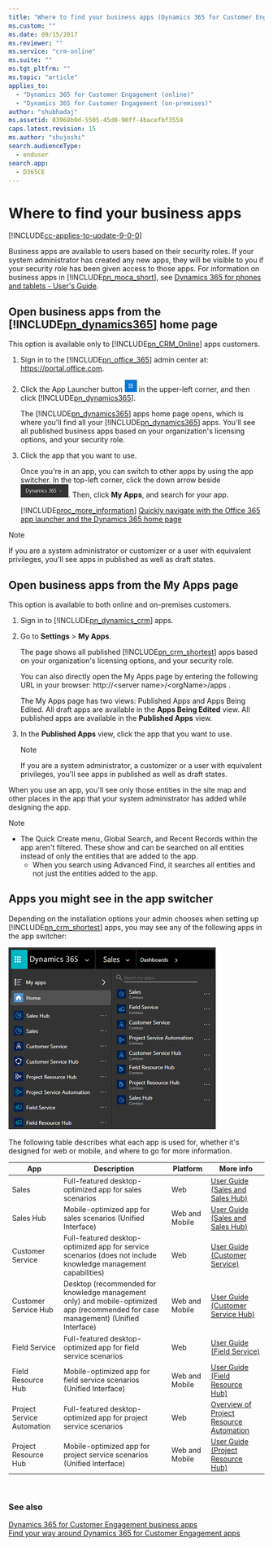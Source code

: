 ```yaml
---
title: "Where to find your business apps (Dynamics 365 for Customer Engagement apps) | MicrosoftDocs"
ms.custom: ""
ms.date: 09/15/2017
ms.reviewer: ""
ms.service: "crm-online"
ms.suite: ""
ms.tgt_pltfrm: ""
ms.topic: "article"
applies_to: 
  - "Dynamics 365 for Customer Engagement (online)"
  - "Dynamics 365 for Customer Engagement (on-premises)"
author: "shubhadaj"
ms.assetid: 03968b0d-5505-45d0-90ff-4bacefbf3559
caps.latest.revision: 15
ms.author: "shujoshi"
search.audienceType: 
  - enduser
search.app: 
  - D365CE
---
```

# Where to find your business apps

[!INCLUDE[cc-applies-to-update-9-0-0](../includes/cc_applies_to_update_9_0_0.md)]

Business apps are available to users based on their security roles. If your system administrator has created any new apps,  they will be visible to you if your security role has been given access to those apps. For information on business apps in [!INCLUDE[pn_moca_short](../includes/pn-moca-short.md)], see [Dynamics 365 for phones and tablets - User's Guide](../mobile-app/dynamics-365-phones-tablets-users-guide.md). 
  
## Open business apps from the [!INCLUDE[pn_dynamics365](../includes/pn-dynamics365.md)] home page  
 This option is available only to [!INCLUDE[pn_CRM_Online](../includes/pn-crm-online.md)] apps customers.  
  
1. Sign in to the [!INCLUDE[pn_office_365](../includes/pn-office-365.md)] admin center at: https://portal.office.com.  
  
2. Click the App Launcher button ![App launcher](../basics/media/app-chooser.png "App launcher") in the upper-left corner, and then click [!INCLUDE[pn_dynamics365](../includes/pn-dynamics365.md)].  
  
    The [!INCLUDE[pn_dynamics365](../includes/pn-dynamics365.md)] apps home page opens, which is where you'll find all your [!INCLUDE[pn_dynamics365](../includes/pn-dynamics365.md)] apps. You'll see all published business apps based on your organization's licensing options, and your security role.  
  
3. Click the app that you want to use.  
  
    Once you're in an app, you can switch to other apps by using the app switcher. In the top-left corner, click the down arrow beside   ![Dynamics 365 app switcher](../basics/media/app-switcher-arrow-button.png "Dynamics 365 app switcher"). Then, click **My Apps**, and search for your app.  
  
   [!INCLUDE[proc_more_information](../includes/proc-more-information.md)] [Quickly navigate with the Office 365 app launcher and the Dynamics 365 home page](../admin/quickly-navigate-office-365-app-launcher.md)  
  
> [!NOTE]
>  If you are a system administrator or customizer or a user with equivalent privileges, you'll see apps in published as well as draft states.  
  
## Open business apps from the My Apps page  
 This option is available to both online and on-premises customers.  
  
1. Sign in to [!INCLUDE[pn_dynamics_crm](../includes/pn-dynamics-crm.md)] apps.  
  
2. Go to **Settings** > **My Apps**.  
  
    The page shows all published [!INCLUDE[pn_crm_shortest](../includes/pn-crm-shortest.md)] apps based on your organization's licensing options, and your security role.  
  
    You can also directly open the My Apps page by entering the following URL in your browser:  http://\<server name>/\<orgName>/apps  .  
  
    The My Apps page has two views: Published Apps and Apps Being Edited. All draft apps are available in the **Apps Being Edited** view. All published apps are available in the **Published Apps** view.  
  
3. In the **Published Apps** view, click the app that you want to use.  
  
   > [!NOTE]
   >  If you are a system administrator, a customizer or a user with equivalent privileges, you'll see apps in published as well as draft states.  
  
When you use an app, you'll see only those entities in the site map  and other places in the app that your system administrator has added while designing the app.  
  
> [!NOTE]
> - The Quick Create menu, Global Search, and Recent Records within the app aren't filtered. These show and can be searched on all entities instead of only the entities that are added to the app.  
>   -   When you search using Advanced Find, it searches all entities and not just the entities added to the app.  

## Apps you might see in the app switcher

Depending on the installation options your admin chooses when setting up [!INCLUDE[pn_crm_shortest](../includes/pn-crm-shortest.md)] apps, you may see any of the following apps in the app switcher:

![Dynamics 365 for Customer Engagement app switcher](../basics/media/app-switcher-apps.png "Dynamics 365 for Customer Engagement app switcher")  

The following table describes what each app is used for, whether it's designed for web or mobile, and where to go for more information.

|App|Description|Platform|More info|
|---------|---------|---------|---------|
|Sales|Full-featured desktop-optimized app for sales scenarios |Web|[User Guide (Sales and Sales Hub)](../sales-enterprise/user-guide.md)|
|Sales Hub|Mobile-optimized app for sales scenarios (Unified Interface)|Web and Mobile|[User Guide (Sales and Sales Hub)](../sales-enterprise/user-guide.md)|
|Customer Service|Full-featured desktop-optimized app for service scenarios (does not include knowledge management capabilities)|Web|[User Guide (Customer Service)](../customer-service/user-guide-customer-service.md)|
|Customer Service Hub|Desktop (recommended for knowledge management only) and mobile-optimized app (recommended for case management) (Unified Interface)|Web and Mobile|[User Guide (Customer Service Hub)](../customer-service/user-guide-customer-service-hub.md)|
|Field Service|Full-featured desktop-optimized app for field service scenarios|Web|[User Guide (Field Service)](../field-service/user-guide.md)|
|Field Resource Hub|Mobile-optimized app for field service scenarios (Unified Interface)|Web and Mobile|[User Guide (Field Resource Hub)](../field-service/field-resource-hub-users-guide.md)|
|Project Service Automation|Full-featured desktop-optimized app for project service scenarios |Web|[Overview of Project Resource Automation](../project-service/overview.md)|
|Project Resource Hub|Mobile-optimized app for project service scenarios (Unified Interface)|Web and Mobile|[User Guide (Project Resource Hub)](../project-service/project-resource-hub-users-guide.md)|

  
### See also  
 [Dynamics 365 for Customer Engagement business apps](../basics/business-apps-dynamics-365.md)   
 [Find your way around Dynamics 365 for Customer Engagement apps](../basics/navigation-customer-engagement-enterprise.md)
